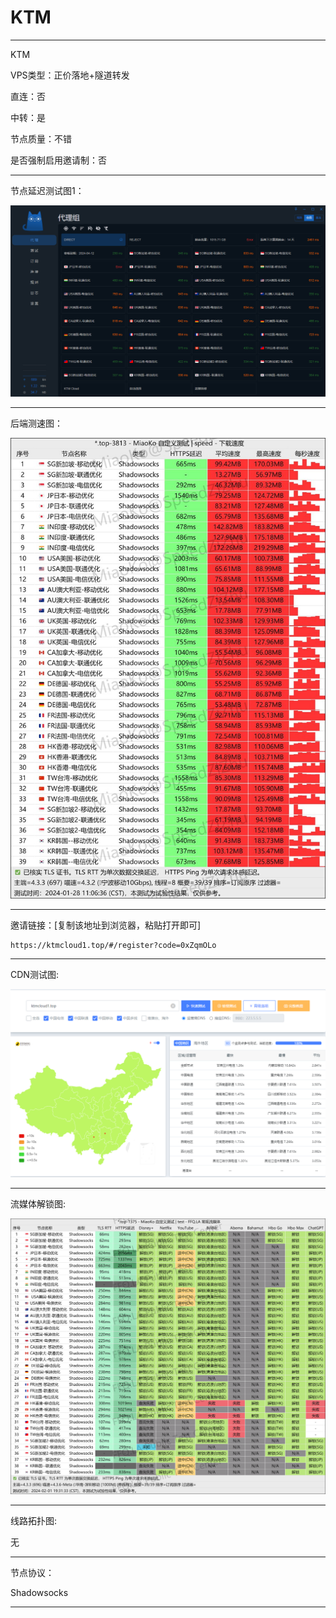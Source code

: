 # KTM

-------------------------

KTM

VPS类型：正价落地+隧道转发

直连：否

中转：是

节点质量：不错

是否强制启用邀请制：否

-------------------------

节点延迟测试图1：

![image](https://github.com/kexue-aihao/Airport-Shopping-Guide/blob/master/Picture/KTM/KTM%E8%8A%82%E7%82%B9%E5%BB%B6%E8%BF%9F%E6%B5%8B%E8%AF%95%E5%9B%BE.png?raw=true)

-------------------------

后端测速图：

![image](https://github.com/kexue-aihao/Airport-Shopping-Guide/blob/master/Picture/KTM/KTM%E6%B5%8B%E9%80%9F%E5%9B%BE.jpg?raw=true)

-------------------------

邀请链接：[复制该地址到浏览器，粘贴打开即可]

    https://ktmcloud1.top/#/register?code=0xZqmOLo

-------------------------

 CDN测试图:

![image](https://github.com/kexue-aihao/Airport-Shopping-Guide/blob/master/Picture/KTM/KTM%20CDN%E6%B5%8B%E8%AF%95%E5%9B%BE.png?raw=true)

-------------------------

流媒体解锁图:

![image](https://github.com/kexue-aihao/Airport-Shopping-Guide/blob/master/Picture/KTM/KTM%E8%A7%A3%E9%94%81%E5%9B%BE.png?raw=true)

-------------------------

线路拓扑图:
    
无

-------------------------

节点协议：

Shadowsocks

-------------------------
